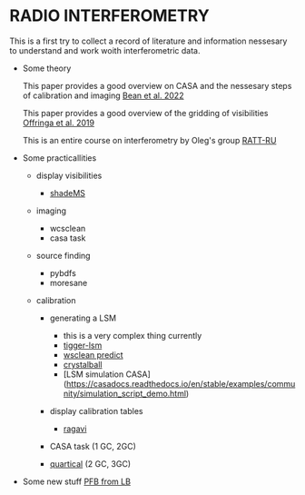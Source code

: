 # RADIO INTERFEROMETRY

This is a first try to collect a record of literature and information nessesary to understand and work woith interferometric data.

- Some theory 
  
  This paper provides a good overview on CASA and the nessesary steps of calibration and imaging
  [Bean et al. 2022](https://arxiv.org/pdf/2210.02276)

  This paper provides a good overview of the gridding of visibilities
  [Offringa et al. 2019](https://arxiv.org/pdf/1908.11232)

  This is an entire course on interferometry by Oleg's group 
  [RATT-RU](https://github.com/ratt-ru/foi-course)

- Some practicallities
  
  - display visibilities
    - [shadeMS](https://github.com/ratt-ru/shadeMS/tree/master)

  - imaging
    - wcsclean
    - casa task
           
  - source finding
    - pybdfs
    - moresane

  - calibration
    - generating a LSM
      - this is a very complex thing currently
      - [tigger-lsm](https://github.com/ratt-ru/tigger-lsm/tree/master)
      - [wsclean predict](https://wsclean.readthedocs.io/en/latest/prediction.html)
      - [crystalball](https://github.com/caracal-pipeline/crystalball?tab=readme-ov-file)
      - [LSM simulation CASA] (https://casadocs.readthedocs.io/en/stable/examples/community/simulation_script_demo.html)    

    - display calibration tables
      - [ragavi](https://github.com/ratt-ru/ragavi)   
    - CASA task (1 GC, 2GC)
    - [quartical](https://quartical.readthedocs.io/en/latest/) (2 GC, 3GC)


- Some new stuff [PFB from LB](https://github.com/ratt-ru/pfb-imaging?tab=readme-ov-file)

